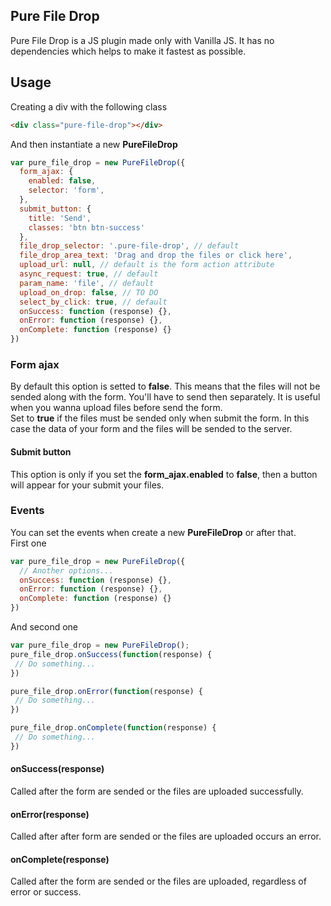 ## Pure File Drop
Pure File Drop is a JS plugin made only with Vanilla JS. It has no dependencies which helps to make it fastest as possible.

## Usage
Creating a div with the following class
```html
<div class="pure-file-drop"></div>
```
And then instantiate a new **PureFileDrop**
```javascript
var pure_file_drop = new PureFileDrop({
  form_ajax: {
    enabled: false,
    selector: 'form',
  },
  submit_button: {
    title: 'Send',
    classes: 'btn btn-success'
  },
  file_drop_selector: '.pure-file-drop', // default
  file_drop_area_text: 'Drag and drop the files or click here',
  upload_url: null, // default is the form action attribute
  async_request: true, // default
  param_name: 'file', // default
  upload_on_drop: false, // TO DO
  select_by_click: true, // default
  onSuccess: function (response) {},
  onError: function (response) {},
  onComplete: function (response) {}
})
```

### Form ajax
By default this option is setted to **false**. This means that the files will not be sended along with the form. You'll have to send then separately. It is useful when you wanna upload files before send the form.  
Set to **true** if the files must be sended only when submit the form. In this case the data of your form and the files will be sended to the server.

#### Submit button
This option is only if you set the **form_ajax.enabled** to **false**, then a button will appear for your submit your files.

### Events
You can set the events when create a new **PureFileDrop** or after that.  
First one
```javascript
var pure_file_drop = new PureFileDrop({
  // Another options...
  onSuccess: function (response) {},
  onError: function (response) {},
  onComplete: function (response) {}
})
```  
And second one
```javascript
var pure_file_drop = new PureFileDrop();
pure_file_drop.onSuccess(function(response) {
 // Do something...
})

pure_file_drop.onError(function(response) {
 // Do something...
})

pure_file_drop.onComplete(function(response) {
 // Do something...
})
```  

#### onSuccess(response)
Called after the form are sended or the files are uploaded successfully.

#### onError(response)
Called after after form are sended or the files are uploaded occurs an error.

#### onComplete(response)
Called after the form are sended or the files are uploaded, regardless of error or success.
